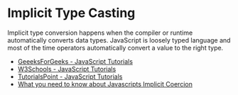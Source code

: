 # Implicit Type Casting

Implicit type conversion happens when the compiler or runtime automatically converts data types. JavaScript is loosely typed language and most of the time operators automatically convert a value to the right type.

- [GeeeksForGeeks - JavaScript Tutorials](https://www.geeksforgeeks.org/javascript-type-conversion/)
- [W3Schools - JavaScript Tutorials](https://www.w3schools.com/js/js_type_conversion.asp)
- [TutorialsPoint - JavaScript Tutorials](https://www.tutorialspoint.com/explain-typecasting-in-javascript)
- [What you need to know about Javascripts Implicit Coercion](https://dev.to/promisetochi/what-you-need-to-know-about-javascripts-implicit-coercion-e23)
